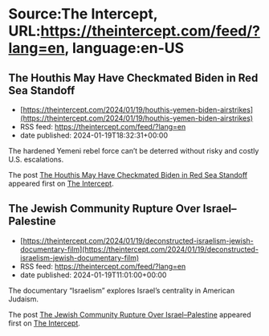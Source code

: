 # Source:The Intercept, URL:https://theintercept.com/feed/?lang=en, language:en-US

## The Houthis May Have Checkmated Biden in Red Sea Standoff
 - [https://theintercept.com/2024/01/19/houthis-yemen-biden-airstrikes](https://theintercept.com/2024/01/19/houthis-yemen-biden-airstrikes)
 - RSS feed: https://theintercept.com/feed/?lang=en
 - date published: 2024-01-19T18:32:31+00:00

<p>The hardened Yemeni rebel force can’t be deterred without risky and costly U.S. escalations.</p>
<p>The post <a href="https://theintercept.com/2024/01/19/houthis-yemen-biden-airstrikes/">The Houthis May Have Checkmated Biden in Red Sea Standoff</a> appeared first on <a href="https://theintercept.com">The Intercept</a>.</p>

## The Jewish Community Rupture Over Israel–Palestine
 - [https://theintercept.com/2024/01/19/deconstructed-israelism-jewish-documentary-film](https://theintercept.com/2024/01/19/deconstructed-israelism-jewish-documentary-film)
 - RSS feed: https://theintercept.com/feed/?lang=en
 - date published: 2024-01-19T11:01:00+00:00

<p>The documentary “Israelism” explores Israel’s centrality in American Judaism.</p>
<p>The post <a href="https://theintercept.com/2024/01/19/deconstructed-israelism-jewish-documentary-film/">The Jewish Community Rupture Over Israel–Palestine</a> appeared first on <a href="https://theintercept.com">The Intercept</a>.</p>

